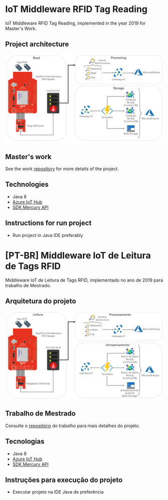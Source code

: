 # IoT Middleware RFID Tag Reading

IoT Middleware RFID Tag Reading, implemented in the year 2019 for Master's Work.

## Project architecture

![](img/iot_architecture.png)

## Master's work

See the work [repository](https://github.com/yagoluiz/unb-dissertacao) for more details of the project.

## Technologies

- Java 8
- [Azure IoT Hub](https://azure.microsoft.com/en-us/services/iot-hub/)
- [SDK Mercury API](https://www.jadaktech.com/documentation/rfid/mercuryapi/)

## Instructions for run project

- Run project in Java IDE preferably

# [PT-BR] Middleware IoT de Leitura de Tags RFID

Middleware IoT de Leitura de Tags RFID, implementado no ano de 2019 para trabalho de Mestrado.

## Arquitetura do projeto

![](img/arquitetura_iot.png)

## Trabalho de Mestrado

Consulte o [repositório](https://github.com/yagoluiz/unb-dissertacao) do trabalho para mais detalhes do projeto.

## Tecnologias

- Java 8
- [Azure IoT Hub](https://azure.microsoft.com/en-us/services/iot-hub/)
- [SDK Mercury API](https://www.jadaktech.com/documentation/rfid/mercuryapi/)

## Instruções para execução do projeto

- Executar projeto na IDE Java de preferência